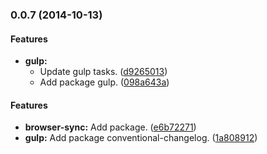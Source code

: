 ### 0.0.7 (2014-10-13)


#### Features

* **gulp:**
  * Update gulp tasks. ([d9265013](git://github.com/jansanchez/recordando-backbone/commit/d92650134508c6448b4f717f880d8602a5f47834))
  * Add package gulp. ([098a643a](git://github.com/jansanchez/recordando-backbone/commit/098a643ae117de50cb3ec7feeb795b53e4b18d01))




#### Features

* **browser-sync:** Add package. ([e6b72271](git://github.com/jansanchez/recordando-backbone/commit/e6b72271b83adb649df293ae907074ab5f3797f5))
* **gulp:** Add package conventional-changelog. ([1a808912](git://github.com/jansanchez/recordando-backbone/commit/1a80891246a5a562215f8aeb77f5c0ee073f13ca))
